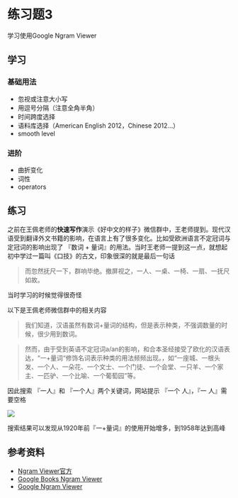 # 练习题3
学习使用Google Ngram Viewer



## 学习
### 基础用法
- 忽视或注意大小写
- 用逗号分隔（注意全角半角）
- 时间跨度选择
- 语料库选择（American English 2012，Chinese 2012...）
- smooth level

### 进阶
- 曲折变化
- 词性
- operators


## 练习

之前在王佩老师的**快速写作**演示《好中文的样子》微信群中，王老师提到。现代汉语受到翻译外文书籍的影响，在语言上有了很多变化。比如受欧洲语言不定冠词与定冠词的影响出现了 『数词 + 量词』的用法。当时王老师一提到这一点，就想起初中学过一篇叫《口技》的古文，印象很深的就是最后一句话

> 而忽然抚尺一下，群响毕绝。撤屏视之，一人、一桌、一椅、一扇、一抚尺如故。

当时学习的时候觉得很奇怪


以下是王佩老师微信群中的相关内容

>我们知道，汉语虽然有数词+量词的结构，但是表示种类，不强调数量的时候，很少用到数词。

> 然而，由于受到英语不定冠词a/an的影响，和合本圣经接受了欧化的汉语表达，“一+量词“修饰名词表示种类的用法频频出现。，如“一座城、一根头发、一个人、一朵花、一个文士、一个门徒、一个会堂、一只羊、一个家主、一匹驴、一个比喻、一个葡萄园”等。

因此搜索 『一人』和 『一个人』两个关键词，网站提示 『一个 人』，『一 人』需要空格

![](https://jianguoyun.com/c/tblv2/CLnRGBIgwDca0r1KdLH-obFuPeg1GBaYPfFaaJ5Tcrei1-0frZI/VwikqB679U0/l)

搜索结果可以发现从1920年前『一+量词』的使用开始增多，到1958年达到高峰

## 参考资料

- [	Ngram Viewer官方](https://books.google.com/ngrams/info)
- [Google Books Ngram Viewer](http://google.about.com/od/n/a/Google-Books-Ngram-Viewer.htm)
- [Google Ngram Viewer](https://en.wikipedia.org/wiki/Google_Ngram_Viewer)